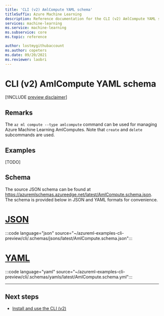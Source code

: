 ```yaml
---
title: 'CLI (v2) AmlCompute YAML schema'
titleSuffix: Azure Machine Learning
description: Reference documentation for the CLI (v2) AmlCompute YAML schema.
services: machine-learning
ms.service: machine-learning
ms.subservice: core
ms.topic: reference

author: lostmygithubaccount
ms.author: copeters
ms.date: 09/20/2021
ms.reviewer: laobri
---
```


# CLI (v2) AmlCompute YAML schema

[!INCLUDE [preview disclaimer](../../includes/machine-learning-preview-generic-disclaimer.md)]

## Remarks

The `az ml compute --type amlcompute` command can be used for managing Azure Machine Learning AmlComputes. Note that `create` and `delete` subcommands are used.

## Examples

[TODO]

## Schema

The source JSON schema can be found at https://azuremlschemas.azureedge.net/latest/AmlCompute.schema.json. The schema is provided below in JSON and YAML formats for convenience.

# [JSON](#tab/json)

:::code language="json" source="~/azureml-examples-cli-preview/cli/.schemas/jsons/latest/AmlCompute.schema.json":::

# [YAML](#tab/yaml)

:::code language="yaml" source="~/azureml-examples-cli-preview/cli/.schemas/yamls/latest/AmlCompute.schema.yml":::

---

## Next steps

- [Install and use the CLI (v2)](how-to-configure-cli.md)

